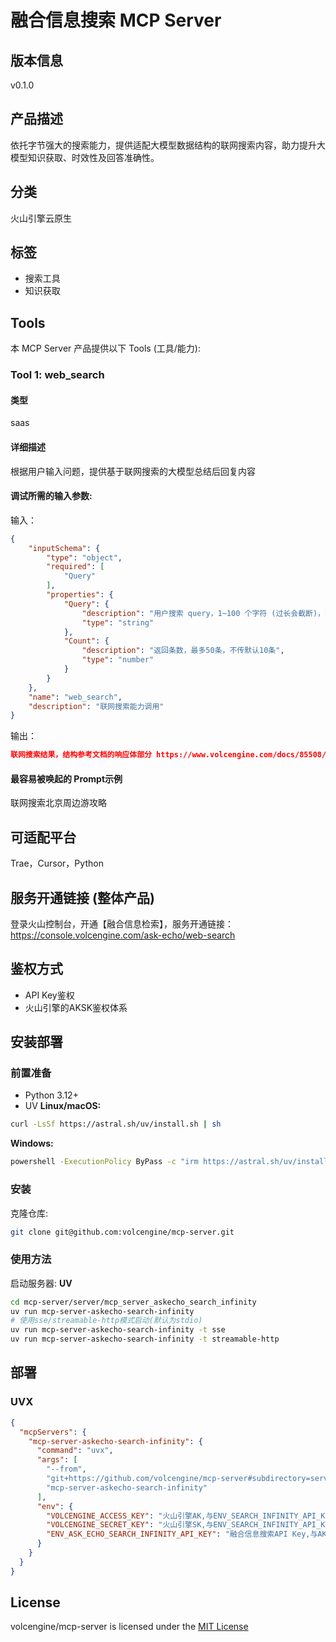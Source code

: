 # 融合信息搜索 MCP Server
## 版本信息
v0.1.0
## 产品描述
依托字节强大的搜索能力，提供适配大模型数据结构的联网搜索内容，助力提升大模型知识获取、时效性及回答准确性。
## 分类
火山引擎云原生
## 标签
- 搜索工具
- 知识获取

## Tools
本 MCP Server 产品提供以下 Tools (工具/能力):
### Tool 1: web_search

#### 类型
saas
#### 详细描述
根据用户输入问题，提供基于联网搜索的大模型总结后回复内容
#### 调试所需的输入参数:
输入：
```json
{
    "inputSchema": {
        "type": "object",
        "required": [
            "Query"
        ],
        "properties": {
            "Query": {
                "description": "用户搜索 query，1~100 个字符 (过长会截断)，不支持多词搜索",
                "type": "string"
            },
            "Count": {
                "description": "返回条数，最多50条，不传默认10条",
                "type": "number"
            }
        }
    },
    "name": "web_search",
    "description": "联网搜索能力调用"
}
```
输出：
```json
联网搜索结果，结构参考文档的响应体部分 https://www.volcengine.com/docs/85508/1650263
```

#### 最容易被唤起的 Prompt示例
联网搜索北京周边游攻略
## 可适配平台
Trae，Cursor，Python
## 服务开通链接 (整体产品)
登录火山控制台，开通【融合信息检索】，服务开通链接：https://console.volcengine.com/ask-echo/web-search
## 鉴权方式
- API Key鉴权
- 火山引擎的AKSK鉴权体系
## 安装部署
### 前置准备
- Python 3.12+
- UV
  **Linux/macOS:**
```bash
curl -LsSf https://astral.sh/uv/install.sh | sh
```
**Windows:**
```bash
powershell -ExecutionPolicy ByPass -c "irm https://astral.sh/uv/install.ps1 | iex"
```
### 安装
克隆仓库:
```bash
git clone git@github.com:volcengine/mcp-server.git
```
### 使用方法
启动服务器:
**UV**
```bash
cd mcp-server/server/mcp_server_askecho_search_infinity
uv run mcp-server-askecho-search-infinity
# 使用sse/streamable-http模式启动(默认为stdio)
uv run mcp-server-askecho-search-infinity -t sse
uv run mcp-server-askecho-search-infinity -t streamable-http
```
## 部署
### UVX
```json
{
  "mcpServers": {
    "mcp-server-askecho-search-infinity": {
      "command": "uvx",
      "args": [
        "--from",
        "git+https://github.com/volcengine/mcp-server#subdirectory=server/mcp_server_askecho_search_infinity",
        "mcp-server-askecho-search-infinity"
      ],
      "env": {
        "VOLCENGINE_ACCESS_KEY": "火山引擎AK,与ENV_SEARCH_INFINITY_API_KEY接入二选一",
        "VOLCENGINE_SECRET_KEY": "火山引擎SK,与ENV_SEARCH_INFINITY_API_KEY接入二选一",
        "ENV_ASK_ECHO_SEARCH_INFINITY_API_KEY": "融合信息搜索API Key,与AK SK接入二选一"
      }
    }
  }
}
```
## License
volcengine/mcp-server is licensed under the [MIT License](https://github.com/volcengine/mcp-server/blob/main/LICENSE)